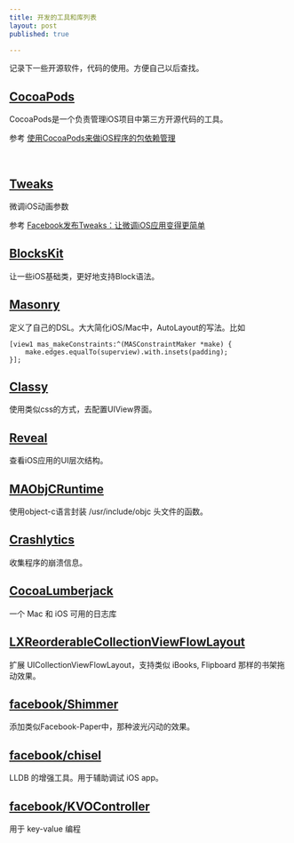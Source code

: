```yaml
---
title: 开发的工具和库列表
layout: post
published: true

---
```


记录下一些开源软件，代码的使用。方便自己以后查找。

[CocoaPods](https://github.com/CocoaPods/CocoaPods)
--------
CocoaPods是一个负责管理iOS项目中第三方开源代码的工具。

参考 [使用CocoaPods来做iOS程序的包依赖管理](http://blog.devtang.com/blog/2012/12/02/use-cocoapod-to-manage-ios-lib-dependency/)

<br>


[Tweaks](https://github.com/facebook/Tweaks)
---------
微调iOS动画参数

参考 [Facebook发布Tweaks：让微调iOS应用变得更简单](http://techcrunch.cn/2014/03/26/facebooks-new-tweaks-library-lets-developers-fine-tune-their-ios-apps-on-the-fly/)


[BlocksKit](https://github.com/zwaldowski/BlocksKit)
---------
让一些iOS基础类，更好地支持Block语法。


[Masonry](https://github.com/cloudkite/Masonry)
---------
定义了自己的DSL。大大简化iOS/Mac中，AutoLayout的写法。比如

	[view1 mas_makeConstraints:^(MASConstraintMaker *make) {
	    make.edges.equalTo(superview).with.insets(padding);
	}];
	

[Classy](https://github.com/cloudkite/Classy)
--------
使用类似css的方式，去配置UIView界面。


[Reveal](http://revealapp.com/)
-----------
查看iOS应用的UI层次结构。


[MAObjCRuntime](https://github.com/mikeash/MAObjCRunt]ime)
--------
使用object-c语言封装 /usr/include/objc 头文件的函数。


[Crashlytics](http://try.crashlytics.com/)
--------
收集程序的崩溃信息。


[CocoaLumberjack](https://github.com/CocoaLumberjack/CocoaLumberjack)
----------
一个 Mac 和 iOS 可用的日志库


[LXReorderableCollectionViewFlowLayout](https://github.com/lxcid/LXReorderableCollectionViewFlowLayout)
------
扩展 UICollectionViewFlowLayout，支持类似 iBooks, Flipboard 那样的书架拖动效果。


[facebook/Shimmer](https://github.com/facebook/Shimmer)
-----
添加类似Facebook-Paper中，那种波光闪动的效果。


[facebook/chisel](https://github.com/facebook/chisel)
-------
LLDB 的增强工具。用于辅助调试 iOS app。



[facebook/KVOController](https://github.com/facebook/KVOController)
--------
用于 key-value 编程



